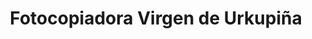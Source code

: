 ---
title: "Fotocopiadora Virgen de Urkupiña"
url: /salta/fotocopiadora-virgen-de-urkupina/
shop: Kopieren
---